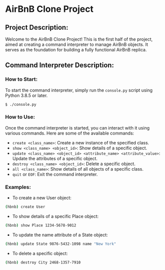 # AirBnB Clone Project

## Project Description:
Welcome to the AirBnB Clone Project! This is the first half of the project, aimed at creating a command interpreter to manage AirBnB objects. It serves as the foundation for building a fully functional AirBnB replica.

## Command Interpreter Description:
### How to Start:
To start the command interpreter, simply run the `console.py` script using Python 3.8.5 or later.

```bash
$ ./console.py
```

### How to Use:
Once the command interpreter is started, you can interact with it using various commands. Here are some of the available commands:

- `create <class_name>`: Create a new instance of the specified class.
- `show <class_name> <object_id>`: Show details of a specific object.
- `update <class_name> <object_id> <attribute_name> <attribute_value>`: Update the attributes of a specific object.
- `destroy <class_name> <object_id>`: Delete a specific object.
- `all <class_name>`: Show details of all objects of a specific class.
- `quit` or `EOF`: Exit the command interpreter.

### Examples:
- To create a new User object:
```bash
(hbnb) create User
```

- To show details of a specific Place object:
```bash
(hbnb) show Place 1234-5678-9012
```

- To update the name attribute of a State object:
```bash
(hbnb) update State 9876-5432-1098 name "New York"
```

- To delete a specific object:
```bash
(hbnb) destroy City 2468-1357-7910
```

